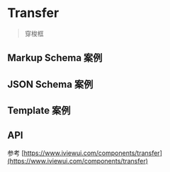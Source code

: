 # Transfer

> 穿梭框

## Markup Schema 案例

<dumi-previewer demoPath="guide/transfer/markup-schema" />

## JSON Schema 案例

<dumi-previewer demoPath="guide/transfer/json-schema" />

## Template 案例

<dumi-previewer demoPath="guide/transfer/template" />

## API

参考 [https://www.iviewui.com/components/transfer](https://www.iviewui.com/components/transfer)
